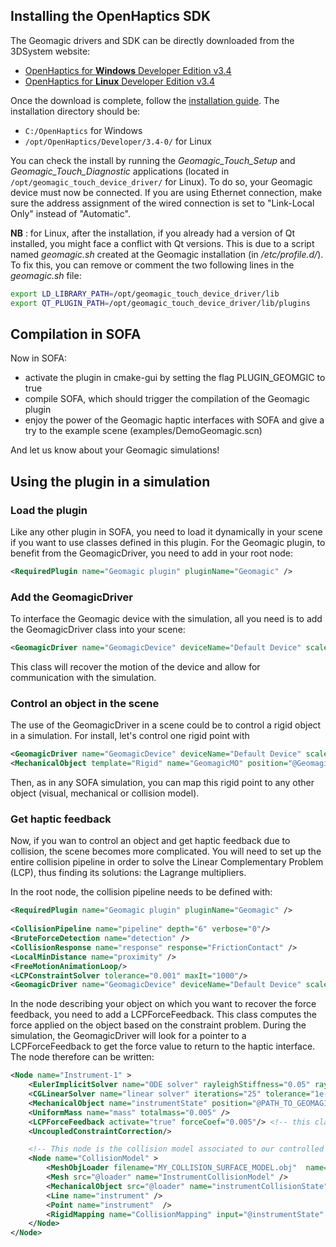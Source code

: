 Installing the OpenHaptics SDK
------------------------------

The Geomagic drivers and SDK can be directly downloaded from the 3DSystem website:

- [OpenHaptics for **Windows** Developer Edition v3.4](https://3dsystems.teamplatform.com/pages/102774?t=r4nk8zvqwa91)  
- [OpenHaptics for **Linux** Developer Edition v3.4](https://3dsystems.teamplatform.com/pages/102863?t=fptvcy2zbkcc)

Once the download is complete, follow the [installation guide](https://3dsystems.teamplatform.com/pages/102863?t=fptvcy2zbkcc#). The installation directory should be:

- `C:/OpenHaptics` for Windows
- `/opt/OpenHaptics/Developer/3.4-0/` for Linux

You can check the install by running the *Geomagic_Touch_Setup* and *Geomagic_Touch_Diagnostic* applications (located in `/opt/geomagic_touch_device_driver/` for Linux). To do so, your Geomagic device must now be connected. If you are using Ethernet connection, make sure the address assignment of the wired connection is set to "Link-Local Only" instead of "Automatic".

__NB__ : for Linux, after the installation, if you already had a version of Qt installed, you might face a conflict with Qt versions. This is due to a script named _geomagic.sh_ created at the Geomagic installation (in _/etc/profile.d/_). To fix this, you can remove or comment the two following lines in the _geomagic.sh_ file:
```bash
export LD_LIBRARY_PATH=/opt/geomagic_touch_device_driver/lib
export QT_PLUGIN_PATH=/opt/geomagic_touch_device_driver/lib/plugins
```


Compilation in SOFA
-------------------

Now in SOFA:

- activate the plugin in cmake-gui by setting the flag PLUGIN_GEOMGIC to true
- compile SOFA, which should trigger the compilation of the Geomagic plugin
- enjoy the power of the Geomagic haptic interfaces with SOFA and give a try to the example scene (examples/DemoGeomagic.scn)

And let us know about your Geomagic simulations!



Using the plugin in a simulation
--------------------------------

### Load the plugin

Like any other plugin in SOFA, you need to load it dynamically in your scene if you want to use classes defined in this plugin.
For the Geomagic plugin, to benefit from the GeomagicDriver, you need to add in your root node:

```xml
<RequiredPlugin name="Geomagic plugin" pluginName="Geomagic" />
```

### Add the GeomagicDriver

To interface the Geomagic device with the simulation, all you need is to add the GeomagicDriver class into your scene:
```xml
<GeomagicDriver name="GeomagicDevice" deviceName="Default Device" scale="1" drawDeviceFrame="1" positionBase="0 0 0"  orientationBase="0 0 0 1"/>
```

This class will recover the motion of the device and allow for communication with the simulation.

### Control an object in the scene

The use of the GeomagicDriver in a scene could be to control a rigid object in a simulation.
For install, let's control one rigid point with
```xml
<GeomagicDriver name="GeomagicDevice" deviceName="Default Device" scale="1" drawDeviceFrame="1" positionBase="0 0 0" orientationBase="0 0 0 1"/>
<MechanicalObject template="Rigid" name="GeomagicMO" position="@GeomagicDevice.positionDevice" />
```

Then, as in any SOFA simulation, you can map this rigid point to any other object (visual, mechanical or collision model).

### Get haptic feedback

Now, if you wan to control an object and get haptic feedback due to collision, the scene becomes more complicated.
You will need to set up the entire collision pipeline in order to solve the Linear Complementary Problem (LCP), thus finding its solutions: the Lagrange multipliers.

In the root node, the collision pipeline needs to be defined with:
```xml
<RequiredPlugin name="Geomagic plugin" pluginName="Geomagic" />
    
<CollisionPipeline name="pipeline" depth="6" verbose="0"/>
<BruteForceDetection name="detection" />
<CollisionResponse name="response" response="FrictionContact" />
<LocalMinDistance name="proximity" />
<FreeMotionAnimationLoop/>
<LCPConstraintSolver tolerance="0.001" maxIt="1000"/>
<GeomagicDriver name="GeomagicDevice" deviceName="Default Device" scale="1" drawDeviceFrame="1" positionBase="0 0 0" orientationBase="0 0 0 1" />
```

In the node describing your object on which you want to recover the force feedback, you need to add a LCPForceFeedback. This class computes the force applied on the object based on the constraint problem. During the simulation, the GeomagicDriver will look for a pointer to a LCPForceFeedback to get the force value to return to the haptic interface. The node therefore can be written:

```xml
<Node name="Instrument-1" >
    <EulerImplicitSolver name="ODE solver" rayleighStiffness="0.05" rayleighMass="1.0" />
    <CGLinearSolver name="linear solver" iterations="25" tolerance="1e-10" threshold="10e-10" /> 
    <MechanicalObject name="instrumentState" position="@PATH_TO_GEOMAGICDRIVER/GeomagicDevice.positionDevice" template="Rigid" />
    <UniformMass name="mass" totalmass="0.005" />
    <LCPForceFeedback activate="true" forceCoef="0.005"/> <!-- this class computes the force to return back -->
    <UncoupledConstraintCorrection/>

    <!-- This node is the collision model associated to our controlled object -->
    <Node name="CollisionModel" >
        <MeshObjLoader filename="MY_COLLISION_SURFACE_MODEL.obj"  name="loader"/>
        <Mesh src="@loader" name="InstrumentCollisionModel" />
        <MechanicalObject src="@loader" name="instrumentCollisionState"  />
        <Line name="instrument" />
        <Point name="instrument"  /> 
        <RigidMapping name="CollisionMapping" input="@instrumentState" output="@instrumentCollisionState" />
    </Node>
</Node>
```

